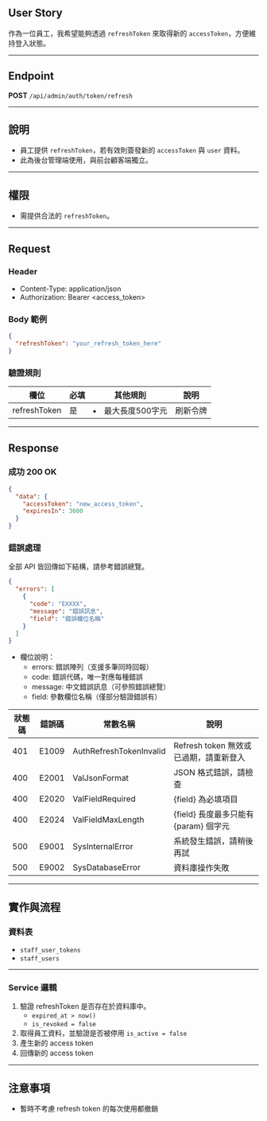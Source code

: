 ## User Story

作為一位員工，我希望能夠透過 `refreshToken` 來取得新的 `accessToken`，方便維持登入狀態。

---

## Endpoint

**POST** `/api/admin/auth/token/refresh`

---

## 說明

- 員工提供 `refreshToken`，若有效則簽發新的 `accessToken` 與 `user` 資料。
- 此為後台管理端使用，與前台顧客端獨立。

---

## 權限

- 需提供合法的 `refreshToken`。

---

## Request

### Header

- Content-Type: application/json
- Authorization: Bearer <access_token>

### Body 範例

```json
{
  "refreshToken": "your_refresh_token_here"
}
```

### 驗證規則

| 欄位         | 必填 | 其他規則            | 說明     |
| ------------ | ---- | ------------------- | -------- |
| refreshToken | 是   | <li>最大長度500字元 | 刷新令牌 |

---

## Response

### 成功 200 OK

```json
{
  "data": {
    "accessToken": "new_access_token",
    "expiresIn": 3600
  }
}
```

### 錯誤處理

全部 API 皆回傳如下結構，請參考錯誤總覽。

```json
{
  "errors": [
    {
      "code": "EXXXX",
      "message": "錯誤訊息",
      "field": "錯誤欄位名稱"
    }
  ]
}
```

- 欄位說明：
  - errors: 錯誤陣列（支援多筆同時回報）
  - code: 錯誤代碼，唯一對應每種錯誤
  - message: 中文錯誤訊息（可參照錯誤總覽）
  - field: 參數欄位名稱（僅部分驗證錯誤有）

| 狀態碼 | 錯誤碼 | 常數名稱                | 說明                                   |
| ------ | ------ | ----------------------- | -------------------------------------- |
| 401    | E1009  | AuthRefreshTokenInvalid | Refresh token 無效或已過期，請重新登入 |
| 400    | E2001  | ValJsonFormat           | JSON 格式錯誤，請檢查                  |
| 400    | E2020  | ValFieldRequired        | {field} 為必填項目                     |
| 400    | E2024  | ValFieldMaxLength       | {field} 長度最多只能有 {param} 個字元  |
| 500    | E9001  | SysInternalError        | 系統發生錯誤，請稍後再試               |
| 500    | E9002  | SysDatabaseError        | 資料庫操作失敗                         |

---

## 實作與流程

### 資料表

- `staff_user_tokens`
- `staff_users`

---

### Service 邏輯

1. 驗證 refreshToken 是否存在於資料庫中。
   - `expired_at > now()`
   - `is_revoked = false`
2. 取得員工資料，並驗證是否被停用 `is_active = false`
3. 產生新的 access token
4. 回傳新的 access token

---

## 注意事項

- 暫時不考慮 refresh token 的每次使用都撤銷

